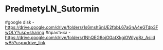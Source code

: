 # PredmetyLN_Sutormin
#google disk - https://drive.google.com/drive/folders/1s6mshSnUE2fbbL67aGnA4eGTdp3FwOLY?usp=sharing
#практика - https://drive.google.com/drive/folders/1NhQEG8ojOGatXkgiOWlyg8z_AsiidwB5?usp=drive_link
